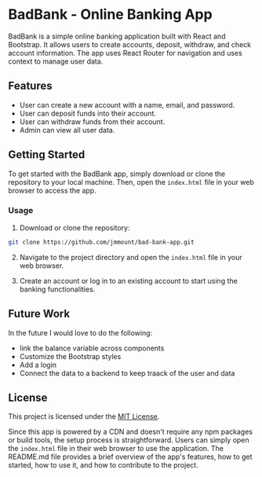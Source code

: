 # BadBank - Online Banking App

BadBank is a simple online banking application built with React and Bootstrap. It allows users to create accounts, deposit, withdraw, and check account information. The app uses React Router for navigation and uses context to manage user data.

## Features

- User can create a new account with a name, email, and password.
- User can deposit funds into their account.
- User can withdraw funds from their account.
- Admin can view all user data.

## Getting Started

To get started with the BadBank app, simply download or clone the repository to your local machine. Then, open the `index.html` file in your web browser to access the app.

### Usage

1. Download or clone the repository:

```bash
git clone https://github.com/jmmount/bad-bank-app.git
```

2. Navigate to the project directory and open the `index.html` file in your web browser.

3. Create an account or log in to an existing account to start using the banking functionalities.

## Future Work

In the future I would love to do the following:
- link the balance variable across components
- Customize the Bootstrap styles
- Add a login
- Connect the data to a backend to keep traack of the user and data

## License

This project is licensed under the [MIT License](LICENSE).

Since this app is powered by a CDN and doesn't require any npm packages or build tools, the setup process is straightforward. Users can simply open the `index.html` file in their web browser to use the application. The README.md file provides a brief overview of the app's features, how to get started, how to use it, and how to contribute to the project.
